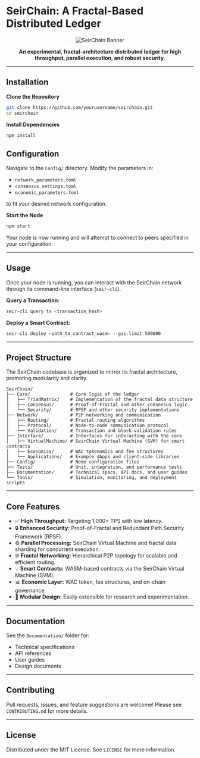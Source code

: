 # SeirChain: A Fractal-Based Distributed Ledger

<p align="center">
  <img src="https://placehold.co/600x300/0D1117/FFFFFF?text=SeirChain&font=raleway" alt="SeirChain Banner">
</p>

<p align="center">
  <strong>An experimental, fractal-architecture distributed ledger for high throughput, parallel execution, and robust security.</strong>
</p>

---

## Installation

**Clone the Repository**
```bash
git clone https://github.com/yourusername/seirchain.git
cd seirchain
```

**Install Dependencies**
```bash
npm install
```

## Configuration

Navigate to the `Config/` directory. Modify the parameters in:
- `network_parameters.toml`
- `consensus_settings.toml`
- `economic_parameters.toml`

to fit your desired network configuration.

**Start the Node**
```bash
npm start
```

Your node is now running and will attempt to connect to peers specified in your configuration.

---

## Usage

Once your node is running, you can interact with the SeirChain network through its command-line interface (`seir-cli`).

**Query a Transaction:**
```bash
seir-cli query tx <transaction_hash>
```

**Deploy a Smart Contract:**
```bash
seir-cli deploy <path_to_contract_wasm> --gas-limit 500000
```

---

## Project Structure

The SeirChain codebase is organized to mirror its fractal architecture, promoting modularity and clarity.

```
SeirChain/
├── Core/               # Core logic of the ledger
│   ├── TriadMatrix/    # Implementation of the fractal data structure
│   ├── Consensus/      # Proof-of-Fractal and other consensus logic
│   └── Security/       # RPSF and other security implementations
├── Network/            # P2P networking and communication
│   ├── Routing/        # Fractal routing algorithms
│   ├── Protocol/       # Node-to-node communication protocol
│   └── Validation/     # Transaction and block validation rules
├── Interface/          # Interfaces for interacting with the core
│   ├── VirtualMachine/ # SeirChain Virtual Machine (SVM) for smart contracts
│   ├── Economics/      # WAC tokenomics and fee structures
│   └── Applications/   # Example dApps and client-side libraries
├── Config/             # Node configuration files
├── Tests/              # Unit, integration, and performance tests
├── Documentation/      # Technical specs, API docs, and user guides
└── Tools/              # Simulation, monitoring, and deployment scripts
```

---

## Core Features

- ✅ **High Throughput:** Targeting 1,000+ TPS with low latency.
- 🔒 **Enhanced Security:** Proof-of-Fractal and Redundant Path Security Framework (RPSF).
- ⚙️ **Parallel Processing:** SeirChain Virtual Machine and fractal data sharding for concurrent execution.
- 🌐 **Fractal Networking:** Hierarchical P2P topology for scalable and efficient routing.
- 💡 **Smart Contracts:** WASM-based contracts via the SeirChain Virtual Machine (SVM).
- 📊 **Economic Layer:** WAC token, fee structures, and on-chain governance.
- 🧪 **Modular Design:** Easily extensible for research and experimentation.

---

## Documentation

See the `Documentation/` folder for:

- Technical specifications
- API references
- User guides
- Design documents

---

## Contributing

Pull requests, issues, and feature suggestions are welcome! Please see `CONTRIBUTING.md` for more details.

---

## License

Distributed under the MIT License. See `LICENSE` for more information.
